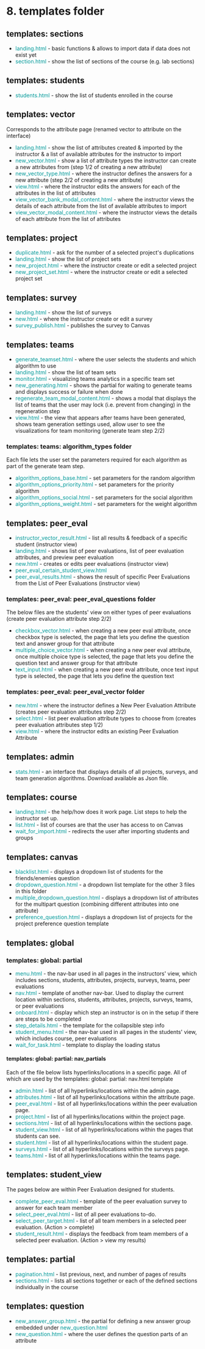 # 8. templates folder

## templates: sections
* <font color=#099>landing.html</font> - basic functions & allows to import data if data does not exist yet
* <font color=#099>section.html</font> - show the list of sections of the course (e.g. lab sections)

## templates: students
* <font color=#099>students.html</font> - show the list of students enrolled in the course

## templates: vector
Corresponds to the attribute page (renamed vector to attribute on the interface)
* <font color=#099>landing.html</font> - show the list of attributes created & imported by the instructor & a list of available attributes for the instructor to import 
* <font color=#099>new_vector.html</font> - show a list of attribute types the instructor can create a new attributes from (step 1/2 of creating a new attribute)
* <font color=#099>new_vector_type.html</font> - where the instructor defines the answers for a new attribute (step 2/2 of creating a new attribute)
* <font color=#099>view.html</font> - where the instructor edits the answers for each of the attributes in the list of attributes
* <font color=#099>view_vector_bank_modal_content.html</font> - where the instructor views the details of each attribute from the list of available attributes to import
* <font color=#099>view_vector_modal_content.html</font> - where the instructor views the details of each attribute from the list of attributes

## templates: project
* <font color=#099>duplicate.html</font> - ask for the number of a selected project's duplications
* <font color=#099>landing.html</font> - show the list of project sets
* <font color=#099>new_project.html</font> - where the instructor create or edit a selected project
* <font color=#099>new_project_set.html</font> - where the instructor create or edit a selected project set

## templates: survey
* <font color=#099>landing.html</font> - show the list of surveys
* <font color=#099>new.html</font> - where the instructor create or edit a survey
* <font color=#099>survey_publish.html</font> - publishes the survey to Canvas

## templates: teams
* <font color=#099>generate_teamset.html</font> - where the user selects the students and which algorithm to use
* <font color=#099>landing.html</font> - show the list of team sets
* <font color=#099>monitor.html</font> - visualizing teams analytics in a specific team set
* <font color=#099>new_generating.html</font> - shows the partial for waiting to generate teams and displays success or failure when done 
* <font color=#099>regenerate_team_modal_content.html</font> - shows a modal that displays the list of teams that the user may lock (i.e. prevent from changing) in the regeneration step
* <font color=#099>view.html</font> - the view that appears after teams have been generated, shows team generation settings used, allow user to see the visualizations for team monitoring (generate team step 2/2)
### templates: teams: algorithm_types folder
Each file lets the user set the parameters required for each algorithm as part of the generate team step.
* <font color=#099>algorithm_options_base.html</font> - set parameters for the random algorithm  
* <font color=#099>algorithm_options_priority.html</font> - set parameters for the priority algorithm
* <font color=#099>algorithm_options_social.html</font> - set parameters for the social algorithm
* <font color=#099>algorithm_options_weight.html</font> - set parameters for the weight algorithm

## templates: peer_eval
* <font color=#099>instructor_vector_result.html</font> - list all results & feedback of a specific student (instructor view)
* <font color=#099>landing.html</font> - shows list of peer evaluations, list of peer evaluation attributes, and preview peer evaluation 
* <font color=#099>new.html</font> - creates or edits peer evaluations (instructor view)
* <font color=#099>peer_eval_certain_student_view.html</font>
* <font color=#099>peer_eval_results.html</font> - shows the result of specific Peer Evaluations from the List of Peer Evaluations (instructor view)
### templates: peer_eval: peer_eval_questions folder
The below files are the students' view on either types of peer evaluations (create peer evaluation attribute step 2/2)
* <font color=#099>checkbox_vector.html</font> - when creating a new peer eval attribute, once checkbox type is selected, the page that lets you define the question text and answer group for that attribute
* <font color=#099>multiple_choice_vector.html</font> - when creating a new peer eval attribute, once multiple choice type is selected, the page that lets you define the question text and answer group for that attribute 
* <font color=#099>text_input.html</font> - when creating a new peer eval attribute, once text input type is selected, the page that lets you define the question text
### templates: peer_eval: peer_eval_vector folder
* <font color=#099>new.html</font> - where the instructor defines a New Peer Evaluation Attribute (creates peer evaluation attributes step 2/2)
* <font color=#099>select.html</font> - list peer evaluation attribute types to choose from (creates peer evaluation attributes step 1/2)
* <font color=#099>view.html</font> - where the instructor edits an existing Peer Evaluation Attribute 

## templates: admin
* <font color=#099>stats.html</font> - an interface that displays details of all projects, surveys, and team generation algorithms. Download available as Json file.

## templates: course
* <font color=#099>landing.html</font> - the help/how does it work page. List steps to help the instructor set up.
* <font color=#099>list.html</font> - list of courses are that the user has
  access to on Canvas
* <font color=#099>wait_for_import.html</font> - redirects the user after importing students and groups

## templates: canvas
* <font color=#099>blacklist.html</font> - displays a dropdown list of students for the friends/enemies question
* <font color=#099>dropdown_question.html</font> - a dropdown list template for the other 3 files in this folder
* <font color=#099>multiple_dropdown_question.html</font> - displays a dropdown list of attributes for the multipart question (combining different attributes into one attribute)
* <font color=#099>preference_question.html</font> - displays a dropdown list of projects for the project preference question template

## templates: global
### templates: global: partial
* <font color=#099>menu.html</font> - the nav-bar used in all pages in the instructors' view, which includes sections, students, attributes, projects, surveys, teams, peer evaluations
* <font color=#099>nav.html</font> - template of another nav-bar. Used to display the current location within sections, students, attributes, projects, surveys, teams, or peer evaluations
* <font color=#099>onboard.html</font> - display which step an instructor is on in the setup if there are steps to be completed
* <font color=#099>step_details.html</font> - the template for the collapsible step info
* <font color=#099>student_menu.html</font> - the nav-bar used in all pages in the students' view, which includes course, peer evaluations
* <font color=#099>wait_for_task.html</font> - template to display the loading status
#### templates: global: partial: nav_partials
Each of the file below lists hyperlinks/locations in a specific page. All of which are used by the templates: global: partial: nav.html template
* <font color=#099>admin.html</font> - list of all hyperlinks/locations within the admin page.
* <font color=#099>attributes.html</font> - list of all hyperlinks/locations within the attribute page.
* <font color=#099>peer_eval.html</font> - list of all hyperlinks/locations within the peer evaluation page.
* <font color=#099>project.html</font> - list of all hyperlinks/locations within the project page.
* <font color=#099>sections.html</font> - list of all hyperlinks/locations within the sections page.
* <font color=#099>student_view.html</font> - list of all hyperlinks/locations within the pages that students can see.
* <font color=#099>student.html</font> - list of all hyperlinks/locations within the student page.
* <font color=#099>surveys.html</font> - list of all hyperlinks/locations within the surveys page.
* <font color=#099>teams.html</font> - list of all hyperlinks/locations within the teams page.


## templates: student_view
The pages below are within Peer Evaluation designed for students.
* <font color=#099>complete_peer_eval.html</font> - template of the peer evaluation survey to answer for each team member
* <font color=#099>select_peer_eval.html</font> - list of all peer evaluations to-do.
* <font color=#099>select_peer_target.html</font> - list of all team members in a selected peer evaluation. (Action > complete)
* <font color=#099>student_result.html</font> - displays the feedback from team members of a selected peer evaluation. (Action > view my results)

## templates: partial
* <font color=#099>pagination.html</font> - list previous, next, and number of pages of results
* <font color=#099>sections.html</font> - lists all sections together or each of the defined sections individually in the course

## templates: question
* <font color=#099>new_answer_group.html</font> - the partial for defining a new answer group embedded under <font color=#099>new_question.html</font>
* <font color=#099>new_question.html</font> - where the user defines the question parts of an attribute 
